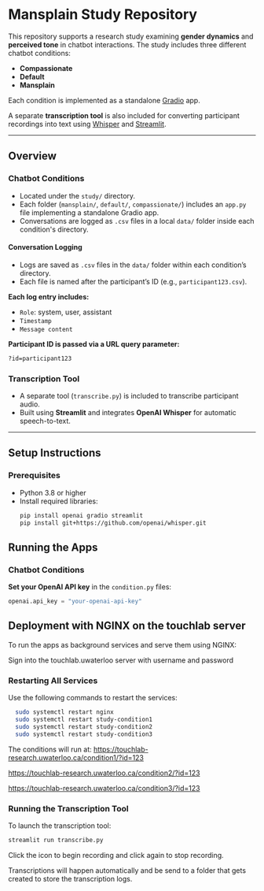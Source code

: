 # Mansplain Study Repository

This repository supports a research study examining **gender dynamics** and **perceived tone** in chatbot interactions. The study includes three different chatbot conditions:

- **Compassionate**
- **Default**
- **Mansplain**

Each condition is implemented as a standalone [Gradio](https://www.gradio.app/) app.

A separate **transcription tool** is also included for converting participant recordings into text using [Whisper](https://github.com/openai/whisper) and [Streamlit](https://streamlit.io/).

---

## Overview

### Chatbot Conditions

- Located under the `study/` directory.
- Each folder (`mansplain/`, `default/`, `compassionate/`) includes an `app.py` file implementing a standalone Gradio app.
- Conversations are logged as `.csv` files in a local `data/` folder inside each condition's directory.

#### Conversation Logging

- Logs are saved as `.csv` files in the `data/` folder within each condition’s directory.
- Each file is named after the participant’s ID (e.g., `participant123.csv`).

**Each log entry includes:**

- `Role`: system, user, assistant  
- `Timestamp`  
- `Message content`

**Participant ID is passed via a URL query parameter:**

```bash
?id=participant123
```

### Transcription Tool

- A separate tool (`transcribe.py`) is included to transcribe participant audio.
- Built using **Streamlit** and integrates **OpenAI Whisper** for automatic speech-to-text.

---

## Setup Instructions

### Prerequisites

- Python 3.8 or higher
- Install required libraries:
  ```bash
  pip install openai gradio streamlit
  pip install git+https://github.com/openai/whisper.git

## Running the Apps

### Chatbot Conditions

**Set your OpenAI API key** in the `condition.py` files:

```python
openai.api_key = "your-openai-api-key"
```

## Deployment with NGINX on the touchlab server

To run the apps as background services and serve them using NGINX:

Sign into the touchlab.uwaterloo server with username and password 

### Restarting All Services

Use the following commands to restart the services:


```bash
  sudo systemctl restart nginx
  sudo systemctl restart study-condition1
  sudo systemctl restart study-condition2
  sudo systemctl restart study-condition3
```

The conditions will run at: 
https://touchlab-research.uwaterloo.ca/condition1/?id=123

https://touchlab-research.uwaterloo.ca/condition2/?id=123

https://touchlab-research.uwaterloo.ca/condition3/?id=123

### Running the Transcription Tool

To launch the transcription tool:

```bash
streamlit run transcribe.py
```
Click the icon to begin recording and click again to stop recording. 

Transcriptions will happen automatically and be send to a folder that gets created to store the transcription logs. 
